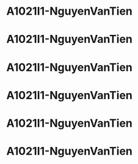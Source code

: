 # A1021I1-NguyenVanTien
# A1021I1-NguyenVanTien
# A1021I1-NguyenVanTien
# A1021I1-NguyenVanTien
# A1021I1-NguyenVanTien
# A1021I1-NguyenVanTien
